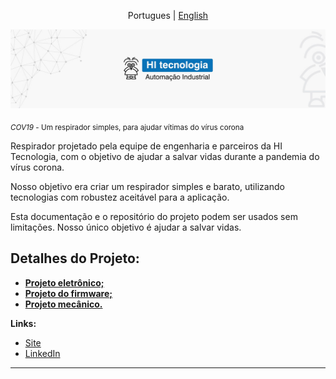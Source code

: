 <p align="center">
  <span>Portugues</span> |
  <a href="https://github.com/hitecnologia/cov19/tree/master/docs/lang/eng#cov19">English</a>
</p>

<p align="center">
  <img src="docs/assets/banner.jpg" >
</p>

<sub>*COV19* - Um respirador simples, para ajudar vítimas do vírus corona </sub>

Respirador projetado pela equipe de engenharia e parceiros da HI Tecnologia, com o objetivo de ajudar a salvar vidas durante a pandemia do vírus corona.

Nosso objetivo era criar um respirador simples e barato, utilizando tecnologias com robustez aceitável para a aplicação.

Esta documentação e o repositório do projeto podem ser usados ​​sem limitações. Nosso único objetivo é ajudar a salvar vidas.

## Detalhes do Projeto:

* **<a href="https://github.com/hitecnologia/cov19/tree/master/project/electronic">Projeto eletrônico;</a>**
* **<a href="https://github.com/hitecnologia/cov19/tree/master/project/firmware">Projeto do firmware;</a>**
* **<a href="https://github.com/hitecnologia/cov19/tree/master/project/mechanical">Projeto mecânico.</a>**


**Links:**
* [Site](https://www.hitecnologia.com.br/)
* [LinkedIn](https://www.linkedin.com/company/hi-tecnologia/)

---





